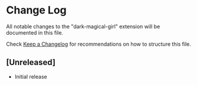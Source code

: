 # Change Log

All notable changes to the "dark-magical-girl" extension will be documented in this file.

Check [Keep a Changelog](http://keepachangelog.com/) for recommendations on how to structure this file.

## [Unreleased]

- Initial release
